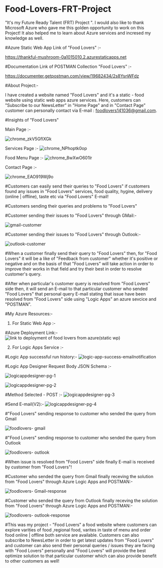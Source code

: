 # Food-Lovers-FRT-Project
"It's my Future Ready Talent (FRT) Project ". I would also like to thank Microsoft Azure who gave me this golden opportunity to work on this Project! It also helped me to learn about Azure services and incresed my knowledge as well. 




#Azure Static Web App Link of "Food Lovers" :- 

https://thankful-mushroom-0a1015010.2.azurestaticapps.net




#Documentation Link of POSTMAN Collection "Food Lovers" :-

https://documenter.getpostman.com/view/19682434/2s8YsnWFdz




#About Project:-






I have created a website named "Food Lovers" and it's a static - food website using static web apps azure services. Here, customers can "Subscribe to our NewsLetter" in "Home Page" and in "Contact Page" customer can personally contact via E-mail : foodlovers141036@gmail.com.



#Insights of "Food Lovers" 

Main Page :-

![chrome_zkV5GfIXGk](https://user-images.githubusercontent.com/110100411/204109919-9e9923e9-730a-4cca-b13b-b25db674b7ca.jpg)



Services Page :- 
![chrome_NPhoptk0op](https://user-images.githubusercontent.com/110100411/204109922-940a55fb-b186-4dfa-ae3e-b58498d0a866.png)




Food Menu Page :-
![chrome_8wXwO601lr](https://user-images.githubusercontent.com/110100411/204109927-b0c4960f-2b47-40a9-b4df-6ff799bc505c.png)



Contact Page :-


![chrome_EAO919Wj9o](https://user-images.githubusercontent.com/110100411/204109934-cfff51b7-f9d9-44f0-8514-2bd5102460ea.png)









#Customers can easily send their queries to "Food Lovers" if customers found any issues in "Food Lovers" services, food quality, hygine, delivery (online | offline), taste etc via "Food Lovers" E-mail!


#Customers sending their queries and problems to "Food Lovers"

#Customer sending their issues to "Food Lovers" through GMail:-

![gmail-customer](https://user-images.githubusercontent.com/110100411/203407161-14b3b111-a2e1-471e-a02d-20aacae10902.png)

#Customer sending their issues to "Food Lovers" through Outlook:-

![outlook-customer](https://user-images.githubusercontent.com/110100411/203407175-3e424d91-dbb9-444f-a3f5-d6e5f7251e23.png)



#When a customer finally send their query to "Food Lovers" then, for "Food Lovers" it will be a like of "Feedback from customer" whether it's positive or negative and on the basis of that "Food Lovers" will take action in order to improve their works in that field and try their best in order to resolve customer's query.





#After when particular's customer query is resolved from "Food Lovers" side then, it will send an E-mail to that particular customer who sended "Food Lovers" that personal query E-mail stating that issue have been resolved from "Food Lovers" side using "Logic Apps" an azure sevcice and "POSTMAN".



#My Azure Resources:-

1) For Static Web App :-


#Azure Deployment Link:-
![link to deployment of food lovers from azure(static wp)](https://user-images.githubusercontent.com/110100411/203708061-e3e9bf58-3002-4eb8-a73b-d610b93ddd76.png)





2) For Logic Apps Service :-


#Logic App successful run history:-
![logic-app-success-emailnotification](https://user-images.githubusercontent.com/110100411/203708105-5fb78cab-1d8b-4f6d-affe-0337d3795a8e.png)

#Logic App Designer Request Body JSON Schema :-


![logicappdesigner-pg-1](https://user-images.githubusercontent.com/110100411/203710572-760bec22-3574-4174-b941-f2df8c9e732a.png)

![logicappdesigner-pg-2](https://user-images.githubusercontent.com/110100411/203708145-0ca58066-3126-4da5-920d-47658504bb6a.png)



#Method Selected - POST :- 
![logicappdesigner-pg-3](https://user-images.githubusercontent.com/110100411/203708185-3141e85b-519e-4174-b7e6-fde7e0ce0539.png)


#Send E-mail(V2):-
![logicappdesigner-pg-4](https://user-images.githubusercontent.com/110100411/203708200-a2fe8378-2141-41e4-af88-71827401387f.png)


#"Food Lovers" sending response to customer who sended the query from Gmail


![foodlovers- gmail](https://user-images.githubusercontent.com/110100411/203408386-42925798-6d09-4074-83c9-86a3c6bf3ac3.png)


#"Food Lovers" sending response to customer who sended the query from Outlook


![foodlovers- outlook](https://user-images.githubusercontent.com/110100411/203408402-2cf1585a-2a7e-4e50-baeb-d02973a78ddc.png)



#When issue is resolved from "Food Lovers" side finally E-mail is received by customer from "Food Lovers"!



#Customer who sended the query from Gmail finally receving the solution from "Food Lovers" through Azure Logic Apps and POSTMAN:-

![foodlovers- Gmail-response](https://user-images.githubusercontent.com/110100411/203408421-4020d125-875d-489f-87c9-8a374e18c594.png)




#Customer who sended the query from Outlook finally receving the solution from "Food Lovers" through Azure Logic Apps and POSTMAN:-



![foodlovers- outlook-response](https://user-images.githubusercontent.com/110100411/203408414-837019ed-c83c-4927-a7b6-e7d11054586c.png)




#This was my project - "Food Lovers" a food website where customers can explore varities of food ,regional food, varites in taste of menu and order food online | offline both service are available. Customers can also subscribe to NewsLetter in order to get latest updates from "Food Lovers" and customer can also send their personal queries / issues they are facing with "Food Lovers" personally and "Food Lovers" will provide the best optimize solution to that particular customer which can also provide benefit to other customers as well!
